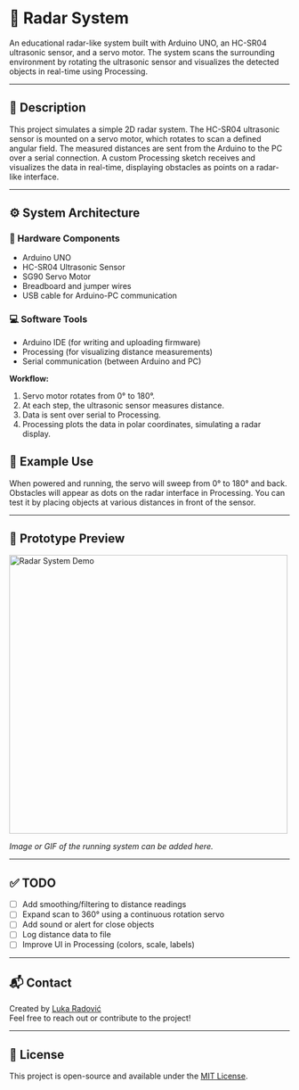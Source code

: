 # 🚀 Radar System

An educational radar-like system built with Arduino UNO, an HC-SR04 ultrasonic sensor, and a servo motor. The system scans the surrounding environment by rotating the ultrasonic sensor and visualizes the detected objects in real-time using Processing.

---

## 📌 Description

This project simulates a simple 2D radar system. The HC-SR04 ultrasonic sensor is mounted on a servo motor, which rotates to scan a defined angular field. The measured distances are sent from the Arduino to the PC over a serial connection. A custom Processing sketch receives and visualizes the data in real-time, displaying obstacles as points on a radar-like interface.

---

## ⚙️ System Architecture

### 🔧 Hardware Components
- Arduino UNO
- HC-SR04 Ultrasonic Sensor
- SG90 Servo Motor
- Breadboard and jumper wires
- USB cable for Arduino-PC communication

### 💻 Software Tools
- Arduino IDE (for writing and uploading firmware)
- Processing (for visualizing distance measurements)
- Serial communication (between Arduino and PC)

**Workflow:**
1. Servo motor rotates from 0° to 180°.
2. At each step, the ultrasonic sensor measures distance.
3. Data is sent over serial to Processing.
4. Processing plots the data in polar coordinates, simulating a radar display.

## 🧪 Example Use

When powered and running, the servo will sweep from 0° to 180° and back. Obstacles will appear as dots on the radar interface in Processing. You can test it by placing objects at various distances in front of the sensor.

---

## 📸 Prototype Preview

<img src="docs/radar_demo.gif" alt="Radar System Demo" width="500"/>

*Image or GIF of the running system can be added here.*

---

## ✅ TODO

- [ ] Add smoothing/filtering to distance readings
- [ ] Expand scan to 360° using a continuous rotation servo
- [ ] Add sound or alert for close objects
- [ ] Log distance data to file
- [ ] Improve UI in Processing (colors, scale, labels)

---

## 📬 Contact

Created by [Luka Radović](https://github.com/your-github-username)  
Feel free to reach out or contribute to the project!

---

## 📝 License

This project is open-source and available under the [MIT License](LICENSE).

